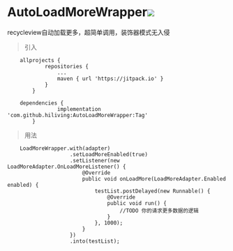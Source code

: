 # AutoLoadMoreWrapper[![](https://jitpack.io/v/hiliving/AutoLoadMoreWrapper.svg)](https://jitpack.io/#hiliving/AutoLoadMoreWrapper)
recycleview自动加载更多，超简单调用，装饰器模式无入侵

> 引入
        
        allprojects {
        		repositories {
        			...
        			maven { url 'https://jitpack.io' }
        		}
        	}
        	
        dependencies {
        	        implementation 'com.github.hiliving:AutoLoadMoreWrapper:Tag'
        	}

> 用法
        
        LoadMoreWrapper.with(adapter)
                        .setLoadMoreEnabled(true)
                        .setListener(new LoadMoreAdapter.OnLoadMoreListener() {
                            @Override
                            public void onLoadMore(LoadMoreAdapter.Enabled enabled) {
                                testList.postDelayed(new Runnable() {
                                    @Override
                                    public void run() {
                                        //TODO 你的请求更多数据的逻辑
                                    }
                                }, 1000);
                            }
                        })
                        .into(testList);